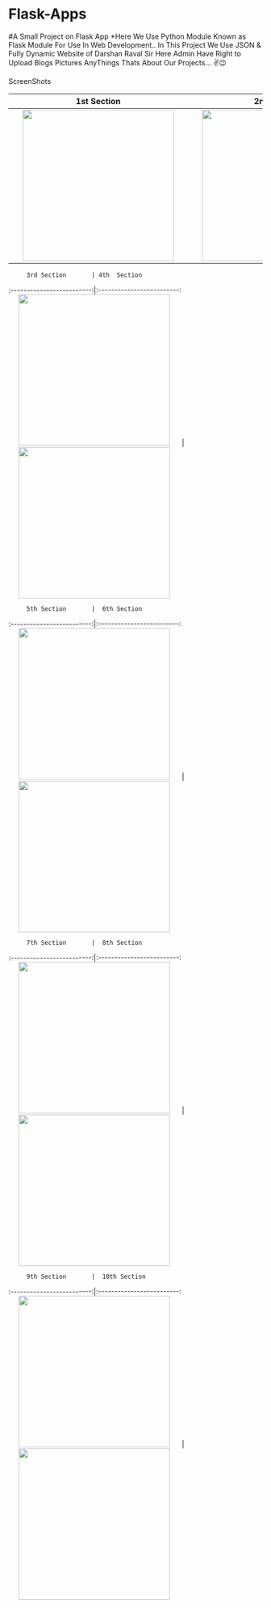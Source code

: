# Flask-Apps
#A Small Project on Flask App
*Here We Use Python Module Known as Flask Module For Use In Web Development.. 
In This Project We Use JSON & Fully Dynamic Website of Darshan Raval Sir Here Admin Have Right to Upload Blogs Pictures AnyThings Thats About Our Projects... ✌😉


ScreenShots


  1st Section              |  2nd Section
:-------------------------:|:-------------------------:
<img style="width:300px;" hspace="20" src="https://user-images.githubusercontent.com/30976812/147370006-12e6e0a4-31cb-4f50-b3d4-5b38ddfe27e3.png">  |  <img style="width:300px;" hspace="20" src="https://user-images.githubusercontent.com/30976812/147370056-9bf95a6e-4779-463b-aa51-3a81edc7093f.png">

         3rd Section       | 4th  Section
:-------------------------:|:-------------------------:         
<img style="width:300px;" hspace="20" src="https://user-images.githubusercontent.com/30976812/147369993-83c868c6-267b-4185-8bfc-a4c1bcb3bdf2.png">  |  <img style="width:300px;" hspace="20" src="https://user-images.githubusercontent.com/30976812/147369995-84e9e056-3fd5-4294-892c-ab5872eadf0c.png">

         5th Section       |  6th Section
:-------------------------:|:-------------------------:
<img style="width:300px;" hspace="20" src="https://user-images.githubusercontent.com/30976812/147369999-01a5880b-d5be-47d2-b6c8-75a62b6a5114.png">  |  <img style="width:300px;" hspace="20" src="https://user-images.githubusercontent.com/30976812/147370000-760c34ca-fead-4725-a79a-0168708cb2b7.png">

         7th Section       |  8th Section
:-------------------------:|:-------------------------:
<img style="width:300px;" hspace="20" src="https://user-images.githubusercontent.com/30976812/147370001-7e83fa09-4fb6-42b3-94e0-07a8085d3242.png">  |  <img style="width:300px;" hspace="20" src="https://user-images.githubusercontent.com/30976812/147370004-5cc3b7fc-0ff1-42ce-8cc0-2998099cd8a9.png">

         9th Section       |  10th Section
:-------------------------:|:-------------------------:
<img style="width:300px;" hspace="20" src="https://user-images.githubusercontent.com/30976812/147370005-0bb04bbe-13b2-4f0b-9930-a2851647a909.png">  |  <img style="width:300px;" hspace="20" src="https://user-images.githubusercontent.com/30976812/147370037-8eb44477-166c-4ca3-80e1-3838f3977ee4.png">



